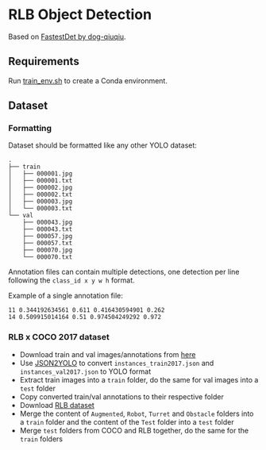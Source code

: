 # RLB Object Detection

Based on [FastestDet by dog-qiuqiu](https://github.com/dog-qiuqiu/FastestDet/).

## Requirements

Run [train_env.sh](./train_env.sh) to create a Conda environment.

## Dataset

### Formatting
Dataset should be formatted like any other YOLO dataset:
```
.
├── train
│   ├── 000001.jpg
│   ├── 000001.txt
│   ├── 000002.jpg
│   ├── 000002.txt
│   ├── 000003.jpg
│   └── 000003.txt
└── val
    ├── 000043.jpg
    ├── 000043.txt
    ├── 000057.jpg
    ├── 000057.txt
    ├── 000070.jpg
    └── 000070.txt
```
Annotation files can contain multiple detections, one detection per line following the `class_id x y w h` format.

Example of a single annotation file:
```
11 0.344192634561 0.611 0.416430594901 0.262
14 0.509915014164 0.51 0.974504249292 0.972
```

### RLB x COCO 2017 dataset
- Download train and val images/annotations from [here](https://cocodataset.org/#download)
- Use [JSON2YOLO](https://github.com/ultralytics/JSON2YOLO) to convert `instances_train2017.json` and `instances_val2017.json` to YOLO format
- Extract train images into a `train` folder, do the same for val images into a `test` folder
- Copy converted train/val annotations to their respective folder
- Download [RLB dataset](https://github.com/)
- Merge the content of `Augmented`, `Robot`, `Turret` and `Obstacle` folders into a `train` folder and the content of the `Test` folder into a `test` folder
- Merge `test` folders from COCO and RLB together, do the same for the `train` folders